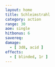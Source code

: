 ```yaml
---
layout: home
title: Schleimstrahl
category: action
range: 30
aoe: single
hitbonus: 6
savereq: 
damage:
  - [ 3d8, acid ]
effects:
  - [ blinded, 1r ]
---
```

